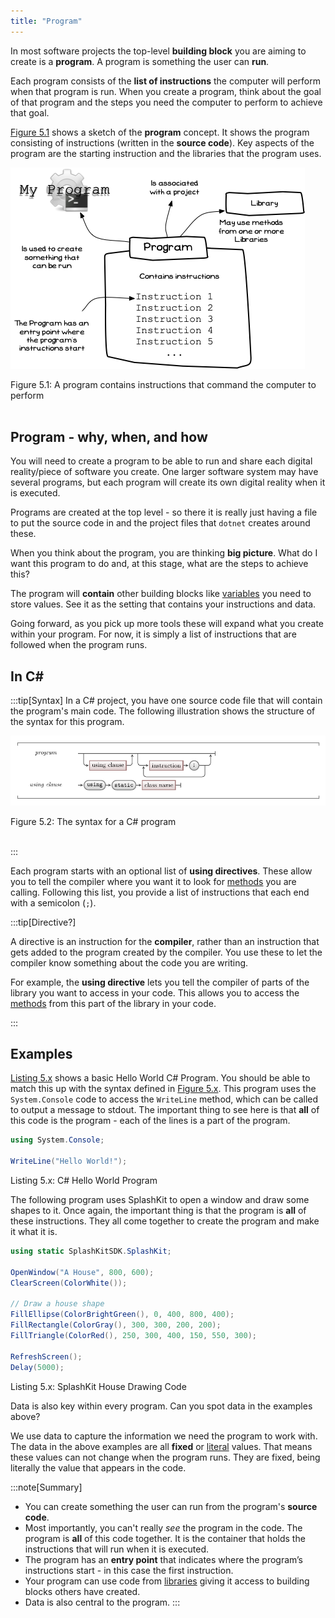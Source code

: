 ```yaml
---
title: "Program"
---
```


In most software projects the top-level **building block** you are aiming to create is a **program**. A program is something the user can **run**.

Each program consists of the **list of instructions** the computer will perform when that program is run. When you create a program, think about the goal of that program and the steps you need the computer to perform to achieve that goal.

[Figure 5.1](#FigureProgram) shows a sketch of the **program** concept. It shows the program consisting of instructions (written in the **source code**). Key aspects of the program are the starting instruction and the libraries that the program uses.

<a id="FigureProgram" class="linkPoint"></a>

![Figure 5.1 A program contains instructions that command the computer to perform actions](./images/program-concept.png "A program contains instructions that command the computer to perform ")
<div class="caption"><span class="caption-figure-nbr">Figure 5.1: </span> A program contains instructions that command the computer to perform </div><br/>

## Program - why, when, and how

You will need to create a program to be able to run and share each digital reality/piece of software you create. One larger software system may have several programs, but each program will create its own digital reality when it is executed.

Programs are created at the top level - so there it is really just having a file to put the source code in and the project files that `dotnet` creates around these.

When you think about the program, you are thinking **big picture**. What do I want this program to do and, at this stage, what are the steps to achieve this?

The program will **contain** other building blocks like [variables](./12-variable.md) you need to store values. See it as the setting that contains your instructions and data.

Going forward, as you pick up more tools these will expand what you create within your program. For now, it is simply a list of instructions that are followed when the program runs.

## In C#

:::tip[Syntax]
In a C# project, you have one source code file that will contain the program's main code. The following illustration shows the structure of the syntax for this program.

<a id="FigureProgramSyntax"></a>

![Figure 5.2 The syntax for a C# program.](./images/program.png "The syntax for a C# program")
<div class="caption"><span class="caption-figure-nbr">Figure 5.2: </span>The syntax for a C# program</div><br/>

:::

Each program starts with an optional list of **using directives**. These allow you to tell the compiler where you want it to look for [methods](./03-method.md) you are calling. Following this list, you provide a list of instructions that each end with a semicolon (`;`).

:::tip[Directive?]

A directive is an instruction for the **compiler**, rather than an instruction that gets added to the program created by the compiler. You use these to let the compiler know something about the code you are writing.

For example, the **using directive** lets you tell the compiler of parts of the library you want to access in your code. This allows you to access the [methods](./03-method.md) from this part of the library in your code.

:::

## Examples

[Listing 5.x](#ListingHelloWorld) shows a basic Hello World C# Program. You should be able to match this up with the syntax defined in [Figure 5.x](#FigureProgramSyntax). This program uses the `System.Console` code to access the `WriteLine` method, which can be called to output a message to stdout. The important thing to see here is that **all** of this code is the program - each of the lines is a part of the program.

<a id="ListingHelloWorld"></a>

```csharp
using System.Console;

WriteLine("Hello World!");
```

<div class="caption"><span class="caption-figure-nbr">Listing 5.x: </span>C# Hello World Program</div>

The following program uses SplashKit to open a window and draw some shapes to it. Once again, the important thing is that the program is **all** of these instructions. They all come together to create the program and make it what it is.

<a id="ListingDrawShapes"></a>

```csharp
using static SplashKitSDK.SplashKit;

OpenWindow("A House", 800, 600);
ClearScreen(ColorWhite());

// Draw a house shape
FillEllipse(ColorBrightGreen(), 0, 400, 800, 400);
FillRectangle(ColorGray(), 300, 300, 200, 200);
FillTriangle(ColorRed(), 250, 300, 400, 150, 550, 300);

RefreshScreen();
Delay(5000);
```

<div class="caption"><span class="caption-figure-nbr">Listing 5.x: </span>SplashKit House Drawing Code</div>

Data is also key within every program. Can you spot data in the examples above?

We use data to capture the information we need the program to work with. The data in the above examples are all **fixed** or [literal](../06-literal) values. That means these values can not change when the program runs. They are fixed, being literally the value that appears in the code.

:::note[Summary]

- You can create something the user can run from the program's **source code**.
- Most importantly, you can't really *see* the program in the code. The program is **all** of this code together. It is the container that holds the instructions that will run when it is executed.
- The program has an **entry point** that indicates where the program’s instructions start - in this case the first instruction.
- Your program can use code from [libraries](../08-library) giving it access to building blocks others have created.
- Data is also central to the program.
:::
